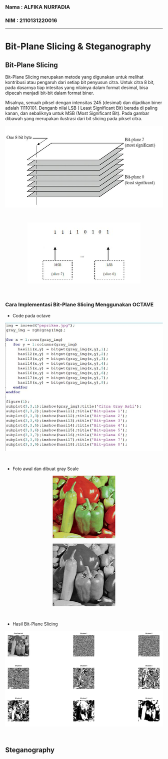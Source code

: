 ### Nama : ALFIKA NURFADIA
### NIM : 2110131220016
---
# Bit-Plane Slicing & Steganography
## Bit-Plane Slicing
Bit-Plane Slicing merupakan metode yang digunakan untuk melihat kontribusi atau pengaruh dari setiap bit penyusun citra. Untuk citra 8 bit, pada dasarnya tiap intesitas yang nilainya dalam format desimal, bisa dipecah menjadi bit-bit dalam format biner.

Misalnya, senuah piksel dengan intensitas 245 (desimal) dan dijadikan biner adalah 11110101. Denganb nilai LSB ( Least Significant Bit) berada di paling kanan, dan sebaliknya untuk MSB (Most Significant Bit). Pada gambar dibawah yang merupakan ilustrasi dari bit slicing pada piksel citra.

<p align="center"><img src="MSB-LSB.JPG"></p><br>
<p align="center"><img src="MSB-LSB1.JPG"></p><br>

### Cara Implementasi Bit-Plane Slicing Menggunakan OCTAVE

- Code pada octave 
<p align="center"><img src="codeBPS.JPG"></p><br> 

- Foto awal dan dibuat gray Scale
<p align="center"><img src="paprikaa.JPG"></p>
<p align="center"><img src="gray.png"></p><br>

- Hasil Bit-Plane Slicing
<p align="center"><img src="hasilBPS.JPG"></p><br>


## Steganography



